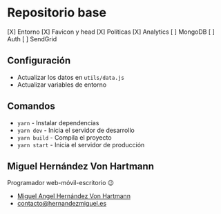 # Repositorio base

[X] Entorno
[X] Favicon y head
[X] Políticas
[X] Analytics
[ ] MongoDB
[ ] Auth
[ ] SendGrid

## Configuración

-   Actualizar los datos en `utils/data.js`
-   Actualizar variables de entorno

## Comandos

-   `yarn` - Instalar dependencias
-   `yarn dev` - Inicia el servidor de desarrollo
-   `yarn build` - Compila el proyecto
-   `yarn start` - Inicia el servidor de producción

## Miguel Hernández Von Hartmann

Programador web-móvil-escritorio :wink:

-   [Miguel Angel Hernández Von Hartmann](https://hernandezmiguel.es)
-   [contacto@hernandezmiguel.es](maito:contacto@hernandezmiguel.es)
